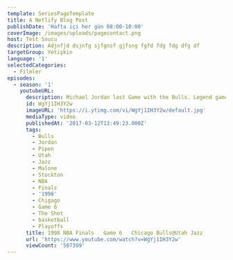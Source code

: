 ```yaml
---
template: SeriesPageTemplate
title: A Netlify Blog Post
publishDate: 'Hafta içi her gün 08:00-10:00'
coverImage: /images/uploads/pagecontact.png
host: Test Snucu
description: Adjnfjd dsjnfg sjfgnsf gjfsng fgfd fdg fdg dfg df
targetGroup: Yetişkin
language: '1'
selectedCategories:
  - Filmler
episodes:
  - season: '1'
    youtubeURL:
      description: Michael Jordan last Game with the Bulls. Legend game for a ring.
      id: WgYj1IH3Y2w
      imageURL: 'https://i.ytimg.com/vi/WgYj1IH3Y2w/default.jpg'
      mediaType: video
      publishedAt: '2017-03-12T13:49:23.000Z'
      tags:
        - Bulls
        - Jordan
        - Pipen
        - Utah
        - Jazz
        - Malone
        - Stockton
        - NBA
        - Finals
        - '1998'
        - Chigago
        - Game 6
        - The Shot
        - basketball
        - Playoffs
      title: 1998 NBA Finals   Game 6   Chicago Bulls@Utah Jazz
      url: 'https://www.youtube.com/watch?v=WgYj1IH3Y2w'
      viewCount: '507399'
---
```


